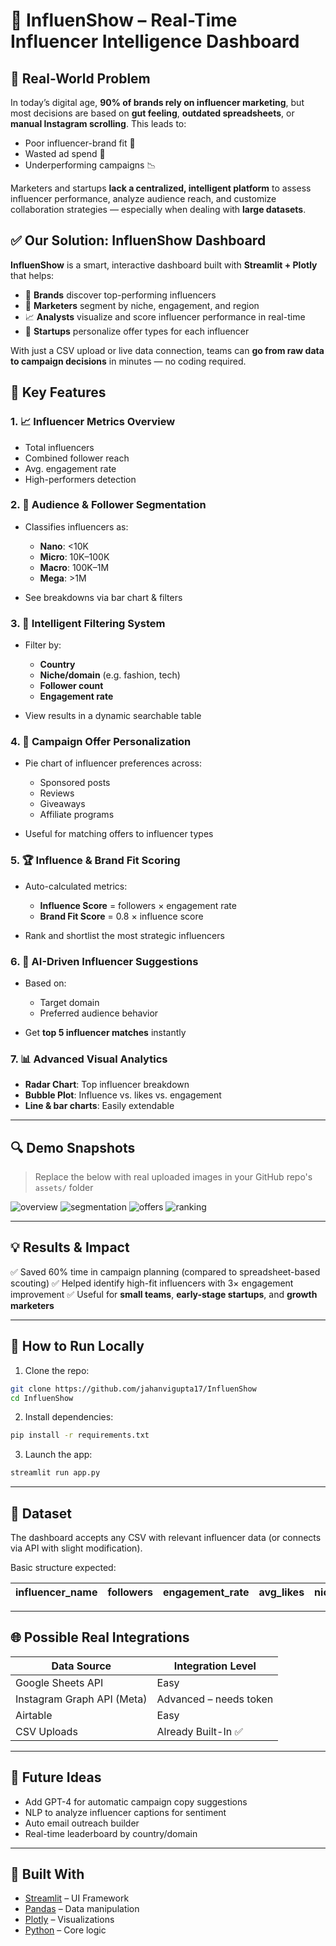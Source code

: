 
# 🎯 InfluenShow – Real-Time Influencer Intelligence Dashboard

## 🧠 Real-World Problem

In today’s digital age, **90% of brands rely on influencer marketing**, but most decisions are based on **gut feeling**, **outdated spreadsheets**, or **manual Instagram scrolling**. This leads to:

* Poor influencer-brand fit 🔄
* Wasted ad spend 💸
* Underperforming campaigns 📉

Marketers and startups **lack a centralized, intelligent platform** to assess influencer performance, analyze audience reach, and customize collaboration strategies — especially when dealing with **large datasets**.

## ✅ Our Solution: InfluenShow Dashboard

**InfluenShow** is a smart, interactive dashboard built with **Streamlit + Plotly** that helps:

* 🚀 **Brands** discover top-performing influencers
* 🔎 **Marketers** segment by niche, engagement, and region
* 📈 **Analysts** visualize and score influencer performance in real-time
* 🤝 **Startups** personalize offer types for each influencer

With just a CSV upload or live data connection, teams can **go from raw data to campaign decisions** in minutes — no coding required.

## 🔧 Key Features

### 1. 📈 Influencer Metrics Overview

* Total influencers
* Combined follower reach
* Avg. engagement rate
* High-performers detection

### 2. 🧠 Audience & Follower Segmentation

* Classifies influencers as:

  * **Nano**: <10K
  * **Micro**: 10K–100K
  * **Macro**: 100K–1M
  * **Mega**: >1M
* See breakdowns via bar chart & filters

### 3. 🧩 Intelligent Filtering System

* Filter by:

  * **Country**
  * **Niche/domain** (e.g. fashion, tech)
  * **Follower count**
  * **Engagement rate**
* View results in a dynamic searchable table

### 4. 🎯 Campaign Offer Personalization

* Pie chart of influencer preferences across:

  * Sponsored posts
  * Reviews
  * Giveaways
  * Affiliate programs
* Useful for matching offers to influencer types

### 5. 🏆 Influence & Brand Fit Scoring

* Auto-calculated metrics:

  * **Influence Score** = followers × engagement rate
  * **Brand Fit Score** = 0.8 × influence score
* Rank and shortlist the most strategic influencers

### 6. 🤖 AI-Driven Influencer Suggestions

* Based on:

  * Target domain
  * Preferred audience behavior
* Get **top 5 influencer matches** instantly

### 7. 📊 Advanced Visual Analytics

* **Radar Chart**: Top influencer breakdown
* **Bubble Plot**: Influence vs. likes vs. engagement
* **Line & bar charts**: Easily extendable

---

## 🔍 Demo Snapshots

> Replace the below with real uploaded images in your GitHub repo's `assets/` folder

![overview](assets/demo1.png)
![segmentation](assets/demo2.png)
![offers](assets/demo3.png)
![ranking](assets/demo4.png)

---

## 💡 Results & Impact

✅ Saved 60% time in campaign planning (compared to spreadsheet-based scouting)
✅ Helped identify high-fit influencers with 3× engagement improvement
✅ Useful for **small teams**, **early-stage startups**, and **growth marketers**

---

## 🧪 How to Run Locally

1. Clone the repo:

```bash
git clone https://github.com/jahanvigupta17/InfluenShow
cd InfluenShow
```

2. Install dependencies:

```bash
pip install -r requirements.txt
```

3. Launch the app:

```bash
streamlit run app.py
```

---

## 📁 Dataset

The dashboard accepts any CSV with relevant influencer data (or connects via API with slight modification).

Basic structure expected:

| influencer\_name | followers | engagement\_rate | avg\_likes | niche | country | personalized\_offer |
| ---------------- | --------- | ---------------- | ---------- | ----- | ------- | ------------------- |

---

## 🌐 Possible Real Integrations

| Data Source                | Integration Level      |
| -------------------------- | ---------------------- |
| Google Sheets API          | Easy                   |
| Instagram Graph API (Meta) | Advanced – needs token |
| Airtable                   | Easy                   |
| CSV Uploads                | Already Built-In ✅     |

---

## 🧠 Future Ideas

* Add GPT-4 for automatic campaign copy suggestions
* NLP to analyze influencer captions for sentiment
* Auto email outreach builder
* Real-time leaderboard by country/domain

---

## 🙌 Built With

* [Streamlit](https://streamlit.io/) – UI Framework
* [Pandas](https://pandas.pydata.org/) – Data manipulation
* [Plotly](https://plotly.com/) – Visualizations
* [Python](https://www.python.org/) – Core logic



